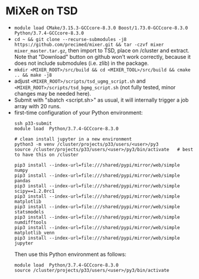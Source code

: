 MiXeR on TSD
============

- ``module load CMake/3.15.3-GCCcore-8.3.0 Boost/1.73.0-GCCcore-8.3.0 Python/3.7.4-GCCcore-8.3.0``
- ``cd ~ && git clone --recurse-submodules -j8 https://github.com/precimed/mixer.git && tar -czvf mixer mixer_master.tar.gz``, then import to TSD, place on /cluster and extract. Note that "Download" button on github won't work correctly, because it does not include submodules (i.e. zlib) in the package.
- ``mkdir <MIXER_ROOT>/src/build && cd <MIXER_TOOL>/src/build && cmake .. && make -j8``
- adjust ``<MIXER_ROOT>/scripts/tsd_ugmg_script.sh`` and ``<MIXER_ROOT>/scripts/tsd_bgmg_script.sh`` (not fully tested, minor changes may be needed here).
- Submit with "sbatch <script.sh>" as usual, it will internally trigger a job array with 20 runs.
- first-time configuration of your Python environment:
  ```
  ssh p33-submit
  module load  Python/3.7.4-GCCcore-8.3.0

  # clean install jupyter in a new environment
  python3 -m venv /cluster/projects/p33/users/<user>/py3
  source /cluster/projects/p33/users/<user>/py3/bin/activate   # best to have this on /cluster

  pip3 install --index-url=file:///shared/pypi/mirror/web/simple numpy
  pip3 install --index-url=file:///shared/pypi/mirror/web/simple pandas
  pip3 install --index-url=file:///shared/pypi/mirror/web/simple scipy==1.2.0rc1
  pip3 install --index-url=file:///shared/pypi/mirror/web/simple matplotlib
  pip3 install --index-url=file:///shared/pypi/mirror/web/simple statsmodels
  pip3 install --index-url=file:///shared/pypi/mirror/web/simple numdifftools
  pip3 install --index-url=file:///shared/pypi/mirror/web/simple matplotlib_venn
  pip3 install --index-url=file:///shared/pypi/mirror/web/simple jupyter
  ```
  Then use this Python environment as follows:
  ```
  module load  Python/3.7.4-GCCcore-8.3.0
  source /cluster/projects/p33/users/<user>/py3/bin/activate
  ```
